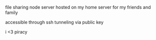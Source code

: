 file sharing node server hosted on my home server for my friends and family

accessible through ssh tunneling via public key

i <3 piracy 


